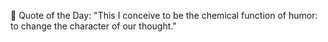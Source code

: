 <!-- start quote -->
💬 Quote of the Day: "This I conceive to be the chemical function of humor: to change the character of our thought."
<!-- end quote -->